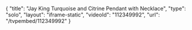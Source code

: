{
    "title": "Jay King Turquoise and Citrine Pendant with Necklace",
    "type": "solo",
    "layout": "iframe-static",
    "videoId": "112349992",
    "url": "\/tvpembed\/112349992"
}